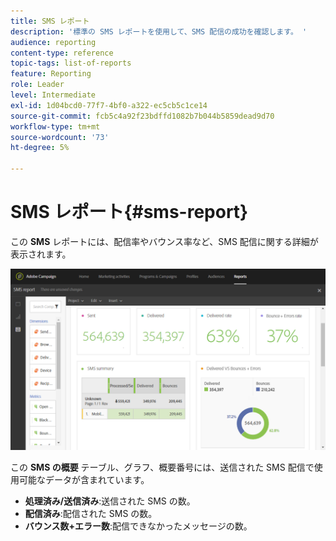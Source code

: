 ```yaml
---
title: SMS レポート
description: '標準の SMS レポートを使用して、SMS 配信の成功を確認します。 '
audience: reporting
content-type: reference
topic-tags: list-of-reports
feature: Reporting
role: Leader
level: Intermediate
exl-id: 1d04bcd0-77f7-4bf0-a322-ec5cb5c1ce14
source-git-commit: fcb5c4a92f23bdffd1082b7b044b5859dead9d70
workflow-type: tm+mt
source-wordcount: '73'
ht-degree: 5%

---
```


# SMS レポート{#sms-report}

この **SMS** レポートには、配信率やバウンス率など、SMS 配信に関する詳細が表示されます。

![](assets/dynamic_report_sms.png)

この **SMS の概要** テーブル、グラフ、概要番号には、送信された SMS 配信で使用可能なデータが含まれています。

* **処理済み/送信済み**:送信された SMS の数。
* **配信済み**:配信された SMS の数。
* **バウンス数+エラー数**:配信できなかったメッセージの数。
